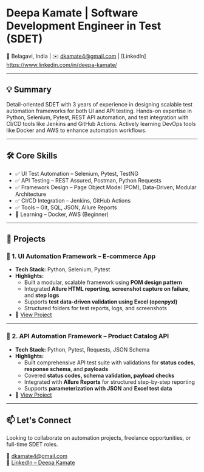 # Deepa Kamate | Software Development Engineer in Test (SDET)
📍 Belagavi, India | ✉️ dkamate4@gmail.com | [LinkedIn] https://www.linkedin.com/in/deepa-kamate/

---

## 💡 Summary

Detail-oriented SDET with 3 years of experience in designing scalable test automation frameworks for both UI and API testing. Hands-on expertise in Python, Selenium, Pytest, REST API automation, and test integration with CI/CD tools like Jenkins and GitHub Actions. Actively learning DevOps tools like Docker and AWS to enhance automation workflows.

---

## 🛠️ Core Skills
- ✅ UI Test Automation – Selenium, Pytest, TestNG  
- ✅ API Testing – REST Assured, Postman, Python Requests  
- ✅ Framework Design – Page Object Model (POM), Data-Driven, Modular Architecture  
- ✅ CI/CD Integration – Jenkins, GitHub Actions  
- ✅ Tools – Git, SQL, JSON, Allure Reports  
- 🧠 Learning – Docker, AWS (Beginner)
  
---

## 🚀 Projects
### 🔹 1. UI Automation Framework – E-commerce App

- **Tech Stack:** Python, Selenium, Pytest  
- **Highlights:**  
  - Built a modular, scalable framework using **POM design pattern** 
  - Integrated **Allure HTML reporting**, **screenshot capture on failure**, and **step logs**  
  - Supports **test data-driven validation using Excel (openpyxl)**  
  - Structured folders for test reports, logs, and screenshots
- 🔗 [View Project](https://github.com/Deeps-DevOps/ecommerce-app-ui-automation-selenium-pytest)
---

### 🔹 2. API Automation Framework – Product Catalog API

- **Tech Stack:** Python, Pytest, Requests, JSON Schema  
- **Highlights:**  
  - Built comprehensive API test suite with validations for **status codes**, **response schema**, and **payloads**  
  - Covered **status codes, schema validation, payload checks**  
  - Integrated with **Allure Reports** for structured step-by-step reporting  
  - Supports **parameterization with JSON** and **Excel test data**
- 🔗 [View Project](https://github.com/Deeps-DevOps/GoRest-API-automation-pytest)

---

## 📫 Let's Connect

Looking to collaborate on automation projects, freelance opportunities, or full-time SDET roles.

📧 dkamate4@gmail.com  
🔗 [LinkedIn – Deepa Kamate](https://www.linkedin.com/in/deepa-kamate)  
